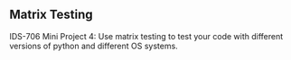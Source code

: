 ## Matrix Testing

IDS-706 Mini Project 4: Use matrix testing to test your code with different versions of python and different OS systems.
